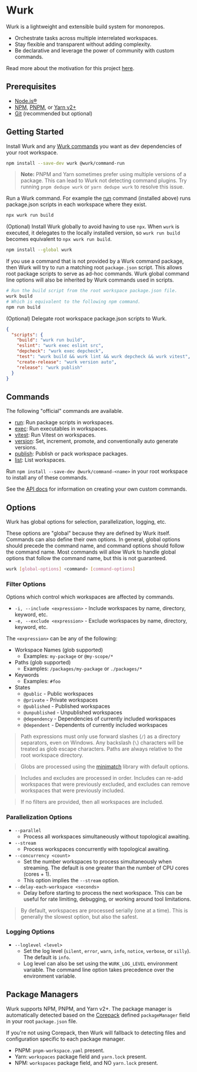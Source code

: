 # Wurk

Wurk is a lightweight and extensible build system for monorepos.

- Orchestrate tasks across multiple interrelated workspaces.
- Stay flexible and transparent without adding complexity.
- Be declarative and leverage the power of community with custom commands.

Read more about the motivation for this project [here](./README-MOTIVATION.md).

## Prerequisites

- [Node.js®](https://nodejs.org/)
- [NPM](https://www.npmjs.com/), [PNPM](https://pnpm.io/), or [Yarn v2+](https://yarnpkg.com/)
- [Git](https://git-scm.com/) (recommended but optional)

## Getting Started

Install Wurk and any [Wurk commands](#commands) you want as dev dependencies of your root workspace.

```sh
npm install --save-dev wurk @wurk/command-run
```

> **Note:** PNPM and Yarn sometimes prefer using multiple versions of a package. This can lead to Wurk not detecting command plugins. Try running `pnpm dedupe wurk` or `yarn dedupe wurk` to resolve this issue.

Run a Wurk command. For example the [run](https://npmjs.com/package/@wurk/command-run) command (installed above) runs package.json scripts in each workspace where they exist.

```sh
npx wurk run build
```

(Optional) Install Wurk globally to avoid having to use `npx`. When `wurk` is executed, it delegates to the locally installed version, so `wurk run build` becomes equivalent to `npx wurk run build`.

```sh
npm install --global wurk
```

If you use a command that is not provided by a Wurk command package, then Wurk will try to run a matching root `package.json` script. This allows root package scripts to serve as ad-hoc commands. Wurk global command line options will also be inherited by Wurk commands used in scripts.

```sh
# Run the build script from the root workspace package.json file.
wurk build
# Which is equivalent to the following npm command.
npm run build
```

(Optional) Delegate root workspace package.json scripts to Wurk.

```json
{
  "scripts": {
    "build": "wurk run build",
    "eslint": "wurk exec eslint src",
    "depcheck": "wurk exec depcheck",
    "test": "wurk build && wurk lint && wurk depcheck && wurk vitest",
    "create-release": "wurk version auto",
    "release": "wurk publish"
  }
}
```

## Commands

The following "official" commands are available.

- [run](https://www.npmjs.com/package/@wurk/command-run): Run package scripts in workspaces.
- [exec](https://www.npmjs.com/package/@wurk/command-exec): Run executables in workspaces.
- [vitest](https://www.npmjs.com/package/@wurk/command-vitest): Run Vitest on workspaces.
- [version](https://www.npmjs.com/package/@wurk/command-version): Set, increment, promote, and conventionally auto generate versions.
- [publish](https://www.npmjs.com/package/@wurk/command-publish): Publish or pack workspace packages.
- [list](https://www.npmjs.com/package/@wurk/command-list): List workspaces.

Run `npm install --save-dev @wurk/command-<name>` in your root workspace to install any of these commands.

See the [API docs](./docs/api/README.md) for information on creating your own custom commands.

## Options

Wurk has global options for selection, parallelization, logging, etc.

These options are "global" because they are defined by Wurk itself. Commands can also define their own options. In general, global options should precede the command name, and command options should follow the command name. Most commands will allow Wurk to handle global options that follow the command name, but this is not guaranteed.

```sh
wurk [global-options] <command> [command-options]
```

### Filter Options

Options which control which workspaces are affected by commands.

- `-i, --include <expression>` - Include workspaces by name, directory, keyword, etc.
- `-e, --exclude <expression>` - Exclude workspaces by name, directory, keyword, etc.

The `<expression>` can be any of the following:

- Workspace Names (glob supported)
  - Examples: `my-package` or `@my-scope/*`
- Paths (glob supported)
  - Examples: `/packages/my-package` or `./packages/*`
- Keywords
  - Examples: `#foo`
- States
  - `@public` - Public workspaces
  - `@private` - Private workspaces
  - `@published` - Published workspaces
  - `@unpublished` - Unpublished workspaces
  - `@dependency` - Dependencies of currently included workspaces
  - `@dependent` - Dependents of currently included workspaces

> Path expressions must only use forward slashes (`/`) as a directory separators, even on Windows. Any backslash (`\`) characters will be treated as glob escape characters. Paths are always relative to the root workspace directory.

> Globs are processed using the [minimatch](https://www.npmjs.com/package/minimatch) library with default options.

> Includes and excludes are processed in order. Includes can re-add workspaces that were previously excluded, and excludes can remove workspaces that were previously included.

> If no filters are provided, then all workspaces are included.

### Parallelization Options

- `--parallel`
  - Process all workspaces simultaneously without topological awaiting.
- `--stream`
  - Process workspaces concurrently with topological awaiting.
- `--concurrency <count>`
  - Set the number workspaces to process simultaneously when streaming. The default is one greater than the number of CPU cores (cores + 1).
  - This option implies the `--stream` option.
- `--delay-each-workspace <seconds>`
  - Delay before starting to process the next workspace. This can be useful for rate limiting, debugging, or working around tool limitations.

> By default, workspaces are processed serially (one at a time). This is generally the slowest option, but also the safest.

### Logging Options

- `--loglevel <level>`
  - Set the log level (`silent`, `error`, `warn`, `info`, `notice`, `verbose`, or `silly`). The default is `info`.
  - Log level can also be set using the `WURK_LOG_LEVEL` environment variable. The command line option takes precedence over the environment variable.

## Package Managers

Wurk supports NPM, PNPM, and Yarn v2+. The package manager is automatically detected based on the [Corepack](https://nodejs.org/api/corepack.html) defined `packageManager` field in your root `package.json` file.

If you're not using Corepack, then Wurk will fallback to detecting files and configuration specific to each package manager.

- PNPM: `pnpm-workspace.yaml` present.
- Yarn: `workspaces` package field and `yarn.lock` present.
- NPM: `workspaces` package field, and NO `yarn.lock` present.
